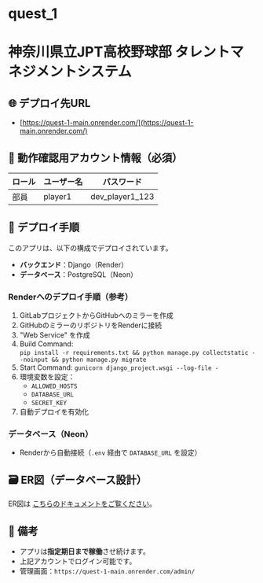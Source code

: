 # quest_1

# 神奈川県立JPT高校野球部 タレントマネジメントシステム

## 🌐 デプロイ先URL
- [https://quest-1-main.onrender.com/](https://quest-1-main.onrender.com/)

## 🔐 動作確認用アカウント情報（必須）
| ロール | ユーザー名 | パスワード |
|--------|------------|------------|
| 部員 | player1  | dev_player1_123   |

## 🚀 デプロイ手順

このアプリは、以下の構成でデプロイされています。

- **バックエンド**：Django（Render）
- **データベース**：PostgreSQL（Neon）

### Renderへのデプロイ手順（参考）

1. GitLabプロジェクトからGitHubへのミラーを作成
1. GitHubのミラーのリポジトリをRenderに接続
2. "Web Service" を作成
3. Build Command:  
`pip install -r requirements.txt && python manage.py collectstatic --noinput && python manage.py migrate`
4. Start Command: `gunicorn django_project.wsgi --log-file -`
5. 環境変数を設定：
    - `ALLOWED_HOSTS`
    - `DATABASE_URL`
    - `SECRET_KEY`
6. 自動デプロイを有効化

### データベース（Neon）

- Renderから自動接続（`.env` 経由で `DATABASE_URL` を設定）

## 🗃 ER図（データベース設計）

ER図は [こちらのドキュメントをご覧ください](doc/README.md)。

## 📝 備考
- アプリは**指定期日まで稼働**させ続けます。
- 上記アカウントでログイン可能です。
- 管理画面：`https://quest-1-main.onrender.com/admin/`
